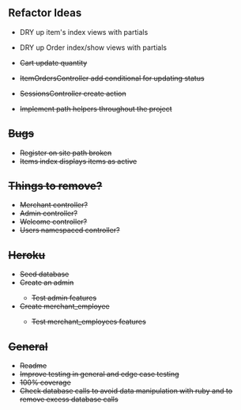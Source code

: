 ## Refactor Ideas
- DRY up item's index views with partials
- DRY up Order index/show views with partials

- <s> Cart update quantity
- ItemOrdersController add conditional for updating status
- SessionsController create action
- Implement path helpers throughout the project

## Bugs
- <s> Register on site path broken 
- Items index displays items as active

## Things to remove? 
- Merchant controller?
- Admin controller? 
- Welcome controller?
- <s>Users namespaced controller?

## Heroku
- Seed database
- <s> Create an admin
  - Test admin features
- <s>Create merchant_employee
  - Test merchant_employees features

## General
- Readme
- Improve testing in general and edge case testing
- 100% coverage
- Check database calls to avoid data manipulation with ruby and to remove excess database calls
